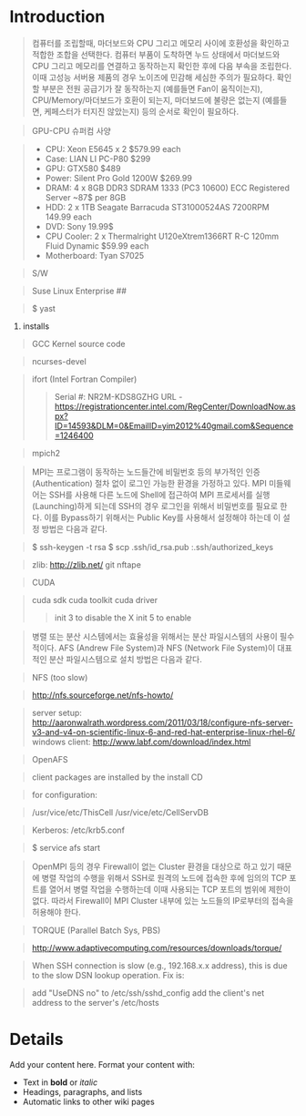 # Introduction #

> 컴퓨터를 조립할때, 마더보드와 CPU 그리고 메모리 사이에 호환성을 확인하고 적합한 조합을 선택한다. 컴퓨터 부품이 도착하면 누드 상태에서 마더보드와 CPU 그리고 메모리를 연결하고 동작하는지 확인한 후에 다음 부속을 조립한다. 이때 고성능 서버용 제품의 경우 노이즈에 민감해 세심한 주의가 필요하다. 확인할 부분은 전원 공급기가 잘 동작하는지 (예를들면 Fan이 움직이는지), CPU/Memory/마더보드가 호환이 되는지, 마더보드에 불량은 없는지 (예를들면, 케페스터가 터지진 않았는지) 등의 순서로 확인이 필요하다.

> GPU-CPU 슈퍼컴 사양

> - CPU: Xeon E5645 x 2 $579.99 each
> - Case: LIAN LI PC-P80 $299
> - GPU: GTX580 $489
> - Power: Silent Pro Gold 1200W $269.99
> - DRAM: 4 x 8GB DDR3 SDRAM 1333 (PC3 10600) ECC Registered Server ~87$ per 8GB
> - HDD: 2 x 1TB Seagate Barracuda ST31000524AS 7200RPM 149.99 each
> - DVD: Sony 19.99$
> - CPU Cooler: 2 x Thermalright U120eXtrem1366RT R-C 120mm Fluid Dynamic $59.99 each
> - Motherboard: Tyan S7025

> S/W

> Suse Linux Enterprise ##

> $ yast
  1. installs
> GCC
> Kernel source code

> ncurses-devel

> ifort (Intel Fortran Compiler)
> > Serial #: NR2M-KDS8GZHG
> > URL - https://registrationcenter.intel.com/RegCenter/DownloadNow.aspx?ID=14593&DLM=0&EmailID=yim2012%40gmail.com&Sequence=1246400

> mpich2


> MPI는 프로그램이 동작하는 노드들간에 비밀번호 등의 부가적인 인증(Authentication) 절차 없이 로그인 가능한 환경을 가정하고 있다. MPI 미들웨어는 SSH를 사용해 다른 노드에 Shell에 접근하여 MPI 프로세서를 실행(Launching)하게 되는데 SSH의 경우 로그인을 위해서 비밀번호를 필요로 한다. 이를 Bypass하기 위해서는 Public Key를 사용해서 설정해야 하는데 이 설정 방법은 다음과 같다.

> $ ssh-keygen -t rsa
> $ scp .ssh/id\_rsa.pub <remote node hostname>:.ssh/authorized\_keys


> zlib: http://zlib.net/
> git
> nftape

> CUDA

> cuda sdk
> cuda toolkit
> cuda driver
> > init 3 to disable the X
> > init 5 to enable



> 병렬 또는 분산 시스템에서는 효율성을 위해서는 분산 파일시스템의 사용이 필수적이다. AFS (Andrew File System)과 NFS (Network File System)이 대표적인 분산 파일시스템으로 설치 방법은 다음과 같다.

> NFS (too slow)

> http://nfs.sourceforge.net/nfs-howto/

> server setup: http://aaronwalrath.wordpress.com/2011/03/18/configure-nfs-server-v3-and-v4-on-scientific-linux-6-and-red-hat-enterprise-linux-rhel-6/
> windows client: http://www.labf.com/download/index.html


> OpenAFS

> client packages are installed by the install CD

> for configuration:

> /usr/vice/etc/ThisCell
> /usr/vice/etc/CellServDB

> Kerberos: /etc/krb5.conf

> $ service afs start

> OpenMPI 등의 경우 Firewall이 없는 Cluster 환경을 대상으로 하고 있기 때문에 병렬 작업의 수행을 위해서 SSH로 원격의 노드에 접속한 후에 임의의 TCP 포트를 열어서 병렬 작업을 수행하는데 이때 사용되는 TCP 포트의 범위에 제한이 없다. 따라서 Firewall이 MPI Cluster 내부에 있는 노드들의 IP로부터의 접속을 허용해야 한다.

> TORQUE (Parallel Batch Sys, PBS)

> http://www.adaptivecomputing.com/resources/downloads/torque/

> When SSH connection is slow (e.g., 192.168.x.x address), this is due to the slow DSN lookup operation. Fix is:

> add "UseDNS no" to /etc/ssh/sshd\_config
> add the client's net address to the server's /etc/hosts

# Details #

Add your content here.  Format your content with:
  * Text in **bold** or _italic_
  * Headings, paragraphs, and lists
  * Automatic links to other wiki pages